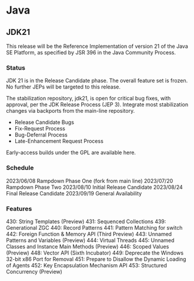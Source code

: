 # Java

## JDK21

This release will be the Reference Implementation of version 21 of the Java SE Platform, as specified by JSR 396 in the Java Community Process.

### Status
JDK 21 is in the Release Candidate phase. The overall feature set is frozen. No further JEPs will be targeted to this release.

The stabilization repository, jdk21, is open for critical bug fixes, with approval, per the JDK Release Process (JEP 3). Integrate most stabilization changes via backports from the main-line repository.

- Release Candidate Bugs
- Fix-Request Process
- Bug-Deferral Process
- Late-Enhancement Request Process

Early-access builds under the GPL are available here.

### Schedule
2023/06/08		Rampdown Phase One (fork from main line)
2023/07/20		Rampdown Phase Two
2023/08/10		Initial Release Candidate
2023/08/24		Final Release Candidate
2023/09/19		General Availability

### Features
430:	String Templates (Preview)
431:	Sequenced Collections
439:	Generational ZGC
440:	Record Patterns
441:	Pattern Matching for switch
442:	Foreign Function & Memory API (Third Preview)
443:	Unnamed Patterns and Variables (Preview)
444:	Virtual Threads
445:	Unnamed Classes and Instance Main Methods (Preview)
446:	Scoped Values (Preview)
448:	Vector API (Sixth Incubator)
449:	Deprecate the Windows 32-bit x86 Port for Removal
451:	Prepare to Disallow the Dynamic Loading of Agents
452:	Key Encapsulation Mechanism API
453:	Structured Concurrency (Preview)
